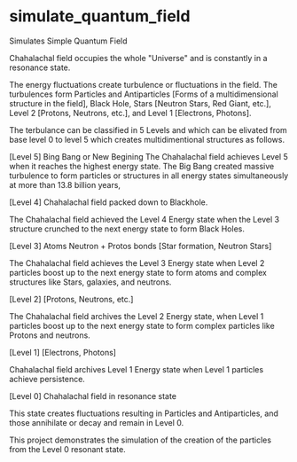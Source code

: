 # simulate_quantum_field
Simulates Simple Quantum Field

Chahalachal field occupies the whole "Universe" and is constantly in a resonance state.


The energy fluctuations create turbulence or fluctuations in the field. The turbulences form Particles and Antiparticles [Forms of a multidimensional structure in the field], Black Hole, Stars [Neutron Stars, Red Giant, etc.], Level 2 [Protons, Neutrons, etc.], and Level 1 [Electrons, Photons].

The terbulance can be classified in 5 Levels and which can be elivated from base level 0 to level 5 which creates multidimentional structures as follows.


[Level 5] Bing Bang or New Begining
The Chahalachal field achieves Level 5 when it reaches the highest energy state. The Big Bang created massive turbulence to form particles or structures in all energy states simultaneously at more than 13.8 billion years,

[Level 4] Chahalachal field packed down to Blackhole.

The Chahalachal field achieved the Level 4 Energy state when the Level 3 structure crunched to the next energy state to form Black Holes.

[Level 3] Atoms Neutron + Protos bonds [Star formation, Neutron Stars]

The Chahalachal field achieves the Level 3 Energy state when Level 2 particles boost up to the next energy state to form atoms and complex structures like Stars, galaxies, and neutrons.

[Level 2] [Protons, Neutrons, etc.] 

The Chahalachal field archives the Level 2 Energy state, when Level 1 particles boost up to the next energy state to form complex particles like Protons and neutrons.

[Level 1] [Electrons, Photons]

Chahalachal field archives Level 1 Energy state when Level 1 particles achieve persistence. 

[Level 0] Chahalachal field in resonance state 

This state creates fluctuations resulting in Particles and Antiparticles, and those annihilate or decay and remain in Level 0.

This project demonstrates the simulation of the creation of the particles from the Level 0 resonant state.
